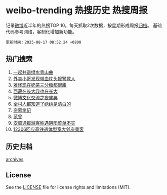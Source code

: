 # weibo-trending 热搜历史 热搜周报

记录[微博](https://www.weibo.com)近半年的热搜TOP 10。每天抓取2次数据，按星期形成周报[归档](archives)。
基础代码参考网络，客制化增加新功能。

`更新时间：2025-08-17 08:52:24 +0800`

## 热门搜索

1. [一起共谱绿水青山曲](https://m.weibo.cn/search?containerid=100103type%3D1%26t%3D10%26q%3D%23%E4%B8%80%E8%B5%B7%E5%85%B1%E8%B0%B1%E7%BB%BF%E6%B0%B4%E9%9D%92%E5%B1%B1%E6%9B%B2%23&stream_entry_id=51&isnewpage=1&extparam=seat%3D1%26cate%3D10103%26q%3D%2523%25E4%25B8%2580%25E8%25B5%25B7%25E5%2585%25B1%25E8%25B0%25B1%25E7%25BB%25BF%25E6%25B0%25B4%25E9%259D%2592%25E5%25B1%25B1%25E6%259B%25B2%2523%26pos%3D0%26dgr%3D0%26stream_entry_id%3D51%26c_type%3D51%26filter_type%3Drealtimehot%26display_time%3D1755391943%26pre_seqid%3D1755391943090053932621)
1. [外卖小哥发现带血枕头报警救人](https://m.weibo.cn/search?containerid=100103type%3D1%26t%3D10%26q%3D%23%E5%A4%96%E5%8D%96%E5%B0%8F%E5%93%A5%E5%8F%91%E7%8E%B0%E5%B8%A6%E8%A1%80%E6%9E%95%E5%A4%B4%E6%8A%A5%E8%AD%A6%E6%95%91%E4%BA%BA%23&stream_entry_id=31&isnewpage=1&extparam=seat%3D1%26q%3D%2523%25E5%25A4%2596%25E5%258D%2596%25E5%25B0%258F%25E5%2593%25A5%25E5%258F%2591%25E7%258E%25B0%25E5%25B8%25A6%25E8%25A1%2580%25E6%259E%2595%25E5%25A4%25B4%25E6%258A%25A5%25E8%25AD%25A6%25E6%2595%2591%25E4%25BA%25BA%2523%26filter_type%3Drealtimehot%26c_type%3D31%26flag%3D1%26cate%3D5001%26lcate%3D5001%26pos%3D0%26realpos%3D1%26stream_entry_id%3D31%26band_rank%3D1%26dgr%3D0%26display_time%3D1755391943%26pre_seqid%3D1755391943090053932621)
1. [难怪现在奶茶三分糖都很甜](https://m.weibo.cn/search?containerid=100103type%3D1%26t%3D10%26q%3D%23%E9%9A%BE%E6%80%AA%E7%8E%B0%E5%9C%A8%E5%A5%B6%E8%8C%B6%E4%B8%89%E5%88%86%E7%B3%96%E9%83%BD%E5%BE%88%E7%94%9C%23&stream_entry_id=31&isnewpage=1&extparam=seat%3D1%26q%3D%2523%25E9%259A%25BE%25E6%2580%25AA%25E7%258E%25B0%25E5%259C%25A8%25E5%25A5%25B6%25E8%258C%25B6%25E4%25B8%2589%25E5%2588%2586%25E7%25B3%2596%25E9%2583%25BD%25E5%25BE%2588%25E7%2594%259C%2523%26filter_type%3Drealtimehot%26c_type%3D31%26flag%3D1%26cate%3D5001%26lcate%3D5001%26pos%3D1%26realpos%3D2%26stream_entry_id%3D31%26band_rank%3D2%26dgr%3D0%26display_time%3D1755391943%26pre_seqid%3D1755391943090053932621)
1. [西藏在长大我也在长大](https://m.weibo.cn/search?containerid=100103type%3D1%26t%3D10%26q%3D%23%E8%A5%BF%E8%97%8F%E5%9C%A8%E9%95%BF%E5%A4%A7%E6%88%91%E4%B9%9F%E5%9C%A8%E9%95%BF%E5%A4%A7%23&stream_entry_id=31&isnewpage=1&extparam=seat%3D1%26q%3D%2523%25E8%25A5%25BF%25E8%2597%258F%25E5%259C%25A8%25E9%2595%25BF%25E5%25A4%25A7%25E6%2588%2591%25E4%25B9%259F%25E5%259C%25A8%25E9%2595%25BF%25E5%25A4%25A7%2523%26filter_type%3Drealtimehot%26c_type%3D31%26flag%3D0%26cate%3D5001%26lcate%3D5001%26pos%3D2%26realpos%3D3%26stream_entry_id%3D31%26band_rank%3D3%26dgr%3D0%26display_time%3D1755391943%26pre_seqid%3D1755391943090053932621)
1. [微博文化交流之夜盛典](https://m.weibo.cn/search?containerid=100103type%3D1%26t%3D10%26q%3D%23%E5%BE%AE%E5%8D%9A%E6%96%87%E5%8C%96%E4%BA%A4%E6%B5%81%E4%B9%8B%E5%A4%9C%E7%9B%9B%E5%85%B8%23&stream_entry_id=31&isnewpage=1&extparam=seat%3D1%26q%3D%2523%25E5%25BE%25AE%25E5%258D%259A%25E6%2596%2587%25E5%258C%2596%25E4%25BA%25A4%25E6%25B5%2581%25E4%25B9%258B%25E5%25A4%259C%25E7%259B%259B%25E5%2585%25B8%2523%26filter_type%3Drealtimehot%26is_ad_pos%3D1%26band_rank%3D4%26dgr%3D0%26cate%3D5001%26lcate%3D5001%26pos%3D3%26adid%3D297109%26stream_entry_id%3D31%26topic_ad%3D1%26c_type%3D31%26display_time%3D1755391943%26pre_seqid%3D1755391943090053932621)
1. [全村人都知道了绣绣是清白的](https://m.weibo.cn/search?containerid=100103type%3D1%26t%3D10%26q%3D%23%E5%85%A8%E6%9D%91%E4%BA%BA%E9%83%BD%E7%9F%A5%E9%81%93%E4%BA%86%E7%BB%A3%E7%BB%A3%E6%98%AF%E6%B8%85%E7%99%BD%E7%9A%84%23&stream_entry_id=31&isnewpage=1&extparam=seat%3D1%26q%3D%2523%25E5%2585%25A8%25E6%259D%2591%25E4%25BA%25BA%25E9%2583%25BD%25E7%259F%25A5%25E9%2581%2593%25E4%25BA%2586%25E7%25BB%25A3%25E7%25BB%25A3%25E6%2598%25AF%25E6%25B8%2585%25E7%2599%25BD%25E7%259A%2584%2523%26filter_type%3Drealtimehot%26c_type%3D31%26flag%3D1%26cate%3D5001%26lcate%3D5001%26pos%3D4%26realpos%3D4%26stream_entry_id%3D31%26band_rank%3D4%26dgr%3D0%26display_time%3D1755391943%26pre_seqid%3D1755391943090053932621)
1. [盗墓笔记](https://m.weibo.cn/search?containerid=100103type%3D1%26t%3D10%26q%3D%E7%9B%97%E5%A2%93%E7%AC%94%E8%AE%B0&stream_entry_id=31&isnewpage=1&extparam=seat%3D1%26q%3D%25E7%259B%2597%25E5%25A2%2593%25E7%25AC%2594%25E8%25AE%25B0%26filter_type%3Drealtimehot%26c_type%3D31%26flag%3D1%26cate%3D5001%26lcate%3D5001%26pos%3D5%26realpos%3D5%26stream_entry_id%3D31%26band_rank%3D5%26dgr%3D0%26display_time%3D1755391943%26pre_seqid%3D1755391943090053932621)
1. [范曾](https://m.weibo.cn/search?containerid=100103type%3D1%26t%3D10%26q%3D%E8%8C%83%E6%9B%BE&stream_entry_id=31&isnewpage=1&extparam=seat%3D1%26q%3D%25E8%258C%2583%25E6%259B%25BE%26filter_type%3Drealtimehot%26c_type%3D31%26flag%3D1%26cate%3D5001%26lcate%3D5001%26pos%3D6%26realpos%3D6%26stream_entry_id%3D31%26band_rank%3D6%26dgr%3D0%26display_time%3D1755391943%26pre_seqid%3D1755391943090053932621)
1. [安顺通报游客称遇阴阳菜单不实](https://m.weibo.cn/search?containerid=100103type%3D1%26t%3D10%26q%3D%23%E5%AE%89%E9%A1%BA%E9%80%9A%E6%8A%A5%E6%B8%B8%E5%AE%A2%E7%A7%B0%E9%81%87%E9%98%B4%E9%98%B3%E8%8F%9C%E5%8D%95%E4%B8%8D%E5%AE%9E%23&stream_entry_id=31&isnewpage=1&extparam=seat%3D1%26q%3D%2523%25E5%25AE%2589%25E9%25A1%25BA%25E9%2580%259A%25E6%258A%25A5%25E6%25B8%25B8%25E5%25AE%25A2%25E7%25A7%25B0%25E9%2581%2587%25E9%2598%25B4%25E9%2598%25B3%25E8%258F%259C%25E5%258D%2595%25E4%25B8%258D%25E5%25AE%259E%2523%26filter_type%3Drealtimehot%26adid%3D297168%26c_type%3D31%26cate%3D5001%26lcate%3D5001%26pos%3D7%26band_rank%3D7%26stream_entry_id%3D31%26dgr%3D0%26is_ad_pos%3D1%26display_time%3D1755391943%26pre_seqid%3D1755391943090053932621)
1. [12306回应高铁遇体型宽大邻座乘客](https://m.weibo.cn/search?containerid=100103type%3D1%26t%3D10%26q%3D%2312306%E5%9B%9E%E5%BA%94%E9%AB%98%E9%93%81%E9%81%87%E4%BD%93%E5%9E%8B%E5%AE%BD%E5%A4%A7%E9%82%BB%E5%BA%A7%E4%B9%98%E5%AE%A2%23&stream_entry_id=31&isnewpage=1&extparam=seat%3D1%26q%3D%252312306%25E5%259B%259E%25E5%25BA%2594%25E9%25AB%2598%25E9%2593%2581%25E9%2581%2587%25E4%25BD%2593%25E5%259E%258B%25E5%25AE%25BD%25E5%25A4%25A7%25E9%2582%25BB%25E5%25BA%25A7%25E4%25B9%2598%25E5%25AE%25A2%2523%26filter_type%3Drealtimehot%26c_type%3D31%26flag%3D0%26cate%3D5001%26lcate%3D5001%26pos%3D8%26realpos%3D7%26stream_entry_id%3D31%26band_rank%3D7%26dgr%3D0%26display_time%3D1755391943%26pre_seqid%3D1755391943090053932621)


## 历史归档

[archives](archives)

## License

See the [LICENSE](LICENSE) file for license rights and limitations (MIT).
